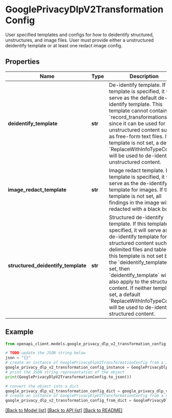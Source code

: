 # GooglePrivacyDlpV2TransformationConfig

User specified templates and configs for how to deidentify structured, unstructures, and image files. User must provide either a unstructured deidentify template or at least one redact image config.

## Properties

Name | Type | Description | Notes
------------ | ------------- | ------------- | -------------
**deidentify_template** | **str** | De-identify template. If this template is specified, it will serve as the default de-identify template. This template cannot contain &#x60;record_transformations&#x60; since it can be used for unstructured content such as free-form text files. If this template is not set, a default &#x60;ReplaceWithInfoTypeConfig&#x60; will be used to de-identify unstructured content. | [optional] 
**image_redact_template** | **str** | Image redact template. If this template is specified, it will serve as the de-identify template for images. If this template is not set, all findings in the image will be redacted with a black box. | [optional] 
**structured_deidentify_template** | **str** | Structured de-identify template. If this template is specified, it will serve as the de-identify template for structured content such as delimited files and tables. If this template is not set but the &#x60;deidentify_template&#x60; is set, then &#x60;deidentify_template&#x60; will also apply to the structured content. If neither template is set, a default &#x60;ReplaceWithInfoTypeConfig&#x60; will be used to de-identify structured content. | [optional] 

## Example

```python
from openapi_client.models.google_privacy_dlp_v2_transformation_config import GooglePrivacyDlpV2TransformationConfig

# TODO update the JSON string below
json = "{}"
# create an instance of GooglePrivacyDlpV2TransformationConfig from a JSON string
google_privacy_dlp_v2_transformation_config_instance = GooglePrivacyDlpV2TransformationConfig.from_json(json)
# print the JSON string representation of the object
print(GooglePrivacyDlpV2TransformationConfig.to_json())

# convert the object into a dict
google_privacy_dlp_v2_transformation_config_dict = google_privacy_dlp_v2_transformation_config_instance.to_dict()
# create an instance of GooglePrivacyDlpV2TransformationConfig from a dict
google_privacy_dlp_v2_transformation_config_from_dict = GooglePrivacyDlpV2TransformationConfig.from_dict(google_privacy_dlp_v2_transformation_config_dict)
```
[[Back to Model list]](../README.md#documentation-for-models) [[Back to API list]](../README.md#documentation-for-api-endpoints) [[Back to README]](../README.md)


